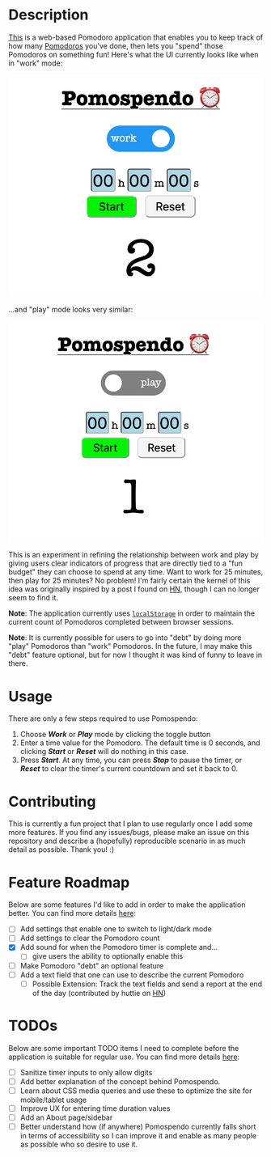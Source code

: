 # Description
[This](https://zaataylor.github.io/pomospendo/) is a web-based Pomodoro application that enables you to keep track of how many [Pomodoros](https://en.wikipedia.org/wiki/Pomodoro_Technique) you've done, then lets you "spend" those Pomodoros on something fun! Here's what the UI currently looks like when in "work" mode:

![Pomospendo UI Example](images/pomospendo-work-ui.png)

...and "play" mode looks very similar:

![Pomospendo Play UI Example](images/pomospendo-play-ui.png)

This is an experiment in refining the relationship between work and play by giving users clear indicators of progress that are directly tied to a "fun budget" they can choose to spend at any time. Want to work for 25 minutes, then play for 25 minutes? No problem! I'm fairly certain the kernel of this idea was originally inspired by a post I found on [HN](https://news.ycombinator.com/), though I can no longer seem to find it.

**Note**: The application currently uses [`localStorage`](https://developer.mozilla.org/en-US/docs/Web/API/Window/localStorage) in order to maintain the current count of Pomodoros completed between browser sessions.

**Note**: It is currently possible for users to go into "debt" by doing more "play" Pomodoros than "work" Pomodoros. In the future, I may make this "debt" feature optional, but for now I thought it was kind of funny to leave in there.

# Usage
There are only a few steps required to use Pomospendo:
1. Choose **_Work_** or **_Play_** mode by clicking the toggle button
2. Enter a time value for the Pomodoro. The default time is 0 seconds, and clicking **_Start_** or **_Reset_** will do nothing in this case.
3. Press **_Start_**. At any time, you can press **_Stop_** to pause the timer, or **_Reset_** to clear the timer's current countdown and set it back to 0.

# Contributing
This is currently a fun project that I plan to use regularly once I add some more features. If you find any issues/bugs, please make an issue on this repository and describe a (hopefully) reproducible scenario in as much detail as possible. Thank you! :)

# Feature Roadmap
Below are some features I'd like to add in order to make the application better. You can find more details [here](https://github.com/zaataylor/pomospendo/issues):
- [ ] Add settings that enable one to switch to light/dark mode
- [ ] Add settings to clear the Pomodoro count
- [X] Add sound for when the Pomodoro timer is complete and...
    - [ ] give users the ability to optionally enable this
- [ ] Make Pomodoro "debt" an optional feature
- [ ] Add a text field that one can use to describe the current Pomodoro
    - [ ] Possible Extension: Track the text fields and send a report at the end of the day (contributed by huttie on [HN](https://news.ycombinator.com/item?id=26964456))

# TODOs
Below are some important TODO items I need to complete before the application is suitable for regular use. You can find more details [here](https://github.com/zaataylor/pomospendo/issues):
- [ ] Sanitize timer inputs to only allow digits
- [ ] Add better explanation of the concept behind Pomospendo.
- [ ] Learn about CSS media queries and use these to optimize the site for mobile/tablet usage
- [ ] Improve UX for entering time duration values
- [ ] Add an About page/sidebar
- [ ] Better understand how (if anywhere) Pomospendo currently falls short in terms of accessibility so I can improve it and enable as many people as possible who so desire to use it.